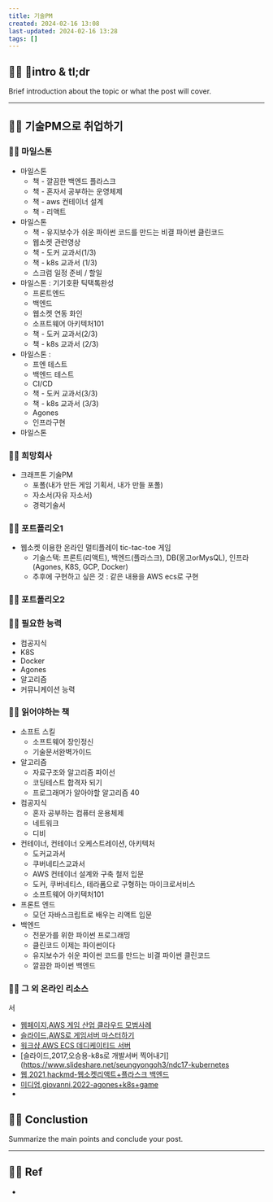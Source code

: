 ```yaml
---
title: 기술PM
created: 2024-02-16 13:08
last-updated: 2024-02-16 13:28
tags: []
---
```


## 👯‍♂️ intro & tl;dr

Brief introduction about the topic or what the post will cover.

--- 

## 👯‍♂️ 기술PM으로 취업하기


### 👯‍♂️ 마일스톤

- 마일스톤
	- 책 - 깔끔한 백엔드 플라스크
	- 책 - 혼자서 공부하는 운영체제
	- 책 - aws 컨테이너 설계
	- 책 - 리액트
- 마일스톤
	- 책 - 유지보수가 쉬운 파이썬 코드를 만드는 비결 파이썬 클린코드
	- 웹소켓 관련영상
	- 책 - 도커 교과서(1/3)
	- 책 - k8s 교과서 (1/3)
	- 스크럼 일정 준비 / 할일 
- 마일스톤 : 기기호환 틱택톡완성
	- 프론트엔드
	- 백엔드
	- 웹소켓 연동 화인
	- 소프트웨어 아키텍처101
	- 책 - 도커 교과서(2/3)
	- 책 - k8s 교과서 (2/3)
- 마일스톤 : 
	- 프엔 테스트
	- 백엔드 테스트
	- CI/CD
	- 책 - 도커 교과서(3/3)
	- 책 - k8s 교과서 (3/3)
	- Agones
	- 인프라구현 
- 마일스톤
### 👯‍♂️ 희망회사

- 크래프톤 기술PM
	- 포폴(내가 만든 게임 기획서, 내가 만들 포폴)
	- 자소서(자유 자소서)
	- 경력기술서
### 👯‍♂️ 포트폴리오1

- 웹소켓 이용한 온라인 멀티플레이 tic-tac-toe 게임
	- 기술스택: 프론트(리액트), 백엔드(플라스크), DB(몽고orMysQL), 인프라(Agones, K8S, GCP, Docker) 
	- 추후에 구현하고 싶은 것 : 같은 내용을 AWS ecs로 구현

### 👯‍♂️ 포트폴리오2

### 👯‍♂️ 필요한 능력

- 컴공지식
- K8S 
- Docker
- Agones
- 알고리즘
- 커뮤니케이션 능력
### 👯‍♂️ 읽어야하는 책

- 소프트 스킬  
	- 소프트웨어 장인정신  
	- 기술문서완벽가이드  
- 알고리즘  
	- 자료구조와 알고리즘 파이선  
	- 코딩테스트 합격자 되기  
	- 프로그래머가 알아야할 알고리즘 40  
- 컴공지식  
	- 혼자 공부하는 컴퓨터 운용체제  
	- 네트워크  
	- 디비  
- 컨테이너, 컨테이너 오케스트레이션, 아키텍처  
	- 도커교과서  
	- 쿠버네티스교과서  
	- AWS 컨테이너 설계와 구축 철저 입문  
	- 도커, 쿠버네티스, 테라폼으로 구형하는 마이크로서비스  
	- 소프트웨어 아키텍처101  
- 프론트 엔드  
	- 모던 자바스크립트로 배우는 리액트 입문  
- 백엔드  
	- 전문가를 위한 파이썬 프로그래밍  
	- 클린코드 이제는 파이썬이다  
	- 유지보수가 쉬운 파이썬 코드를 만드는 비결 파이썬 클린코드  
	- 깔끔한 파이썬 백엔드

### 👯‍♂️ 그 외 온라인 리소스
서
- [웹페이지,AWS 게임 산업 클라우드 모범사례 ](https://docs.aws.amazon.com/wellarchitected/latest/games-industry-lens/games-design-principles.html)
- [슬라이드,AWS로 게임서버 마스터하기]()
- [워크샵,AWS ECS 데디케이티드 서버](https://jenosys.github.io/tic-tac-toe-workshop-hol/prerequisites/)
- [슬라이드,2017,오승용-k8s로 개발서버 찍어내기](https://www.slideshare.net/seungyongoh3/ndc17-kubernetes
- [웹,2021,hackmd-웹소켓리액트+플라스크 백엔드](https://hackmd.io/@jpshafto/r1BLkFVwu)
- [미디엄,giovanni,2022-agones+k8s+game](https://medium.com/dev-genius/what-i-learned-from-trying-agones-577f93193419)
- 

## 👯‍♂️ Conclustion

Summarize the main points and conclude your post.

--- 

## 👯‍♂️ Ref

- [^1]:  작성자. "제목," 사이트명, 발행날짜, [URL](www.naver.com)


